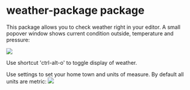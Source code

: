 # weather-package package

This package allows you to check weather right in your editor.
A small popover window shows current condition outside, temperature and pressure:

![](https://lh6.googleusercontent.com/-iYXP--vAhsw/UzsTbjvo9gI/AAAAAAAA-to/O3ne5I_qRao/s781/Screen%2520Shot%25202014-04-01%2520at%252010.26.55%2520PM.png)

Use shortcut 'ctrl-alt-o' to toggle display of weather.

Use settings to set your home town and units of measure. By default all units are metric:
![](https://lh4.googleusercontent.com/-_cWAmTvl_UY/UzsTiJ_s8QI/AAAAAAAA-tw/ugFTxPVnOcs/s720/Screen%2520Shot%25202014-04-01%2520at%252010.28.54%2520PM.png)
